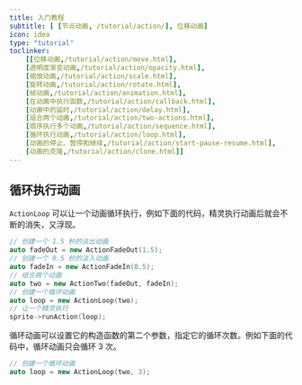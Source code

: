 ```yaml
---
title: 入门教程
subtitle: [ [节点动画, /tutorial/action/], 位移动画]
icon: idea
type: "tutorial"
toclinker: 
    [[位移动画,/tutorial/action/move.html],
    [透明度渐变动画,/tutorial/action/opacity.html],
    [缩放动画,/tutorial/action/scale.html],
    [旋转动画,/tutorial/action/rotate.html],
    [帧动画,/tutorial/action/animation.html],
    [在动画中执行函数,/tutorial/action/callback.html],
    [动画中的延时,/tutorial/action/delay.html],
    [组合两个动画,/tutorial/action/two-actions.html],
    [顺序执行多个动画,/tutorial/action/sequence.html],
    [循环执行动画,/tutorial/action/loop.html],
    [动画的停止、暂停和继续,/tutorial/action/start-pause-resume.html],
    [动画的克隆,/tutorial/action/clone.html]]
---
```

## 循环执行动画

`ActionLoop` 可以让一个动画循环执行，例如下面的代码，精灵执行动画后就会不断的消失，又浮现。

```cpp
// 创建一个 1.5 秒的淡出动画
auto fadeOut = new ActionFadeOut(1.5);
// 创建一个 0.5 秒的淡入动画
auto fadeIn = new ActionFadeIn(0.5);
// 组合两个动画
auto two = new ActionTwo(fadeOut, fadeIn);
// 创建一个循环动画
auto loop = new ActionLoop(two);
// 让一个精灵执行
sprite->runAction(loop);
```

循环动画可以设置它的构造函数的第二个参数，指定它的循环次数。例如下面的代码中，循环动画只会循环 3 次。

```cpp
// 创建一个循环动画
auto loop = new ActionLoop(two, 3);
```